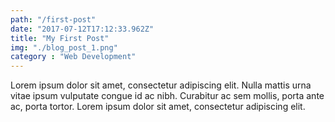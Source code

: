 ```yaml
---
path: "/first-post"
date: "2017-07-12T17:12:33.962Z"
title: "My First Post"
img: "./blog_post_1.png"
category : "Web Development"
---
```


Lorem ipsum dolor sit amet, consectetur adipiscing elit. Nulla mattis urna vitae ipsum vulputate congue id ac nibh. Curabitur ac sem mollis, porta ante ac, porta tortor. Lorem ipsum dolor sit amet, consectetur adipiscing elit.